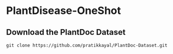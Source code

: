 # PlantDisease-OneShot

## Download the PlantDoc Dataset
```git clone https://github.com/pratikkayal/PlantDoc-Dataset.git```
